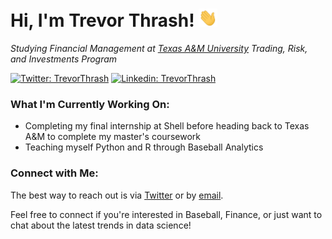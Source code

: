 <h1>Hi, I'm Trevor Thrash! <img width="30px" src="https://raw.githubusercontent.com/trevorwthrash/trevorwthrash/main/wave.gif"></h1>

*Studying Financial Management at [Texas A&M University](https://www.tamu.edu)*
*Trading, Risk, and Investments Program*

[![Twitter: TrevorThrash](https://img.shields.io/twitter/follow/TrevorThrash?style=social)](https://twitter.com/TrevorThrash)
[![Linkedin: TrevorThrash](https://img.shields.io/badge/-TrevorThrash-blue?style=flat-square&logo=Linkedin&logoColor=white&link=https://www.linkedin.com/in/trevorthrash/)](https://www.linkedin.com/in/trevorthrash/)

### What I'm Currently Working On:
- Completing my final internship at Shell before heading back to Texas A&M to complete my master's coursework
- Teaching myself Python and R through Baseball Analytics

### Connect with Me:
The best way to reach out is via [Twitter](https://twitter.com/TrevorThrash) or by [email](mailto:trevorwthrash@gmail.com).

Feel free to connect if you're interested in Baseball, Finance, or just want to chat about the latest trends in data science!
